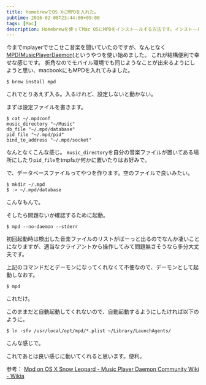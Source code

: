 ```yaml
---
title: homebrewでOS XにMPDを入れた。
pubtime: 2016-02-08T23:44:00+09:00
tags: [Mac]
description: Homebrewを使ってMac OSにMPDをインストールする方法です。インストール、データベースの作成と、自動起動の設定までをやっています。
---
```


今までmplayerでせこせこ音楽を聞いていたのですが、なんとなく[MPD(MusicPlayerDaemon)](http://www.musicpd.org/)というやつを使い始めました。
これが結構便利で幸せな感じです。
折角なのでモバイル環境でも同じようなことが出来るようにしようと思い、macbookにもMPDを入れてみました。

```
$ brew install mpd
```
これでとりあえず入る。入るけれど、設定しないと動かない。

まずは設定ファイルを書きます。
```
$ cat ~/.mpdconf
music_directory "~/Music"
db_file "~/.mpd/database"
pid_file "~/.mpd/pid"
bind_to_address "~/.mpd/socket"
```
なんとなくこんな感じ。
`music_directory`を自分の音楽ファイルが置いてある場所にしたり`pid_file`をtmpfsか何かに置いたりはお好みで。

で、データベースファイルってやつを作ります。空のファイルで良いみたい。
```
$ mkdir ~/.mpd
$ :> ~/.mpd/database
```
こんなもんで。

そしたら問題ないか確認するために起動。
```
$ mpd --no-daemon --stderr
```
初回起動時は検出した音楽ファイルのリストがばーっと出るのでなんか凄いことになりますが、適当なクライアントから操作してみて問題無さそうなら多分大丈夫です。

上記のコマンドだとデーモンになってくれなくて不便なので、デーモンとして起動しなおす。
```
$ mpd
```
これだけ。

このままだと自動起動してくれないので、自動起動するようにしたければ以下のように。
```
$ ln -sfv /usr/local/opt/mpd/*.plist ~/Library/LaunchAgents/
```
こんな感じで。

これであとは良い感じに動いてくれると思います。便利。

参考： [Mpd on OS X Snow Leopard - Music Player Daemon Community Wiki - Wikia](http://mpd.wikia.com/wiki/Mpd_on_OS_X_Snow_Leopard)
